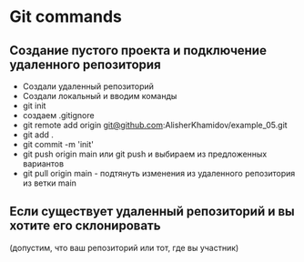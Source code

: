 # Git commands

## Создание пустого проекта и подключение удаленного репозитория
- Создали удаленный репозиторий
- Создали локальный и вводим команды
- git init
- создаем .gitignore
- git remote add origin git@github.com:AlisherKhamidov/example_05.git
- git add .
- git commit -m 'init'
- git push origin main или git push и выбираем из предложенных вариантов
- git pull origin main - подтянуть изменения из удаленного репозитория из ветки main

## Если существует удаленный репозиторий и вы хотите его склонировать
(допустим, что ваш репозиторий или тот, где вы участник)
